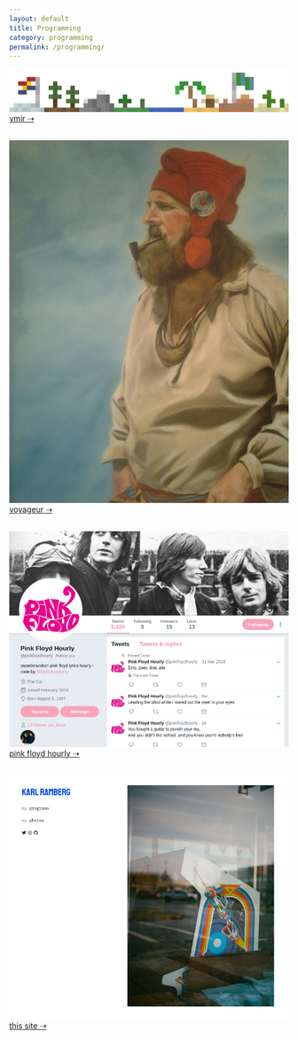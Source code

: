 ```yaml
---
layout: default
title: Programming 
category: programming
permalink: /programming/
---
```


[![ymir](/assets/programming/ymirLogo2.png)](/programming/ymir/)
[ymir  &#8674;](/programming/ymir/)

\
[![voyageur](/assets/programming/voyageur.jpg)](/programming/voyageur/)
[voyageur  &#8674;](/programming/voyageur/)

\
[![pfh](/assets/programming/pfh.png)](/programming/pfh/)
[pink floyd hourly  &#8674;](/programming/pfh/)

\
[![thissite](/assets/programming/personalsite.png)](/programming/personalsite/)
[this site  &#8674;](/programming/personalsite/)
